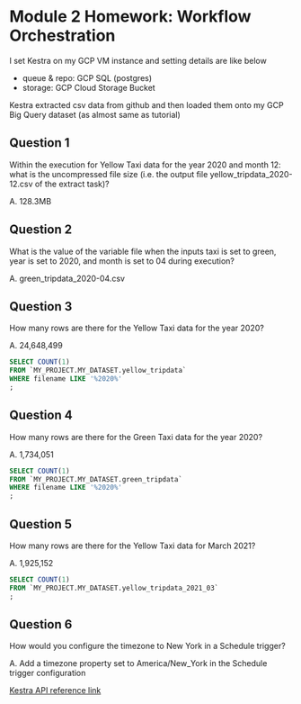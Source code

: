 # Module 2 Homework: Workflow Orchestration

I set Kestra on my GCP VM instance and setting details are like below
- queue & repo: GCP SQL (postgres)
- storage: GCP Cloud Storage Bucket

Kestra extracted csv data from github and then loaded them onto my GCP Big Query dataset (as almost same as tutorial)

## Question 1

Within the execution for Yellow Taxi data for the year 2020 and month 12: what is the uncompressed file size (i.e. the output file yellow_tripdata_2020-12.csv of the extract task)?

A. 128.3MB

## Question 2

What is the value of the variable file when the inputs taxi is set to green, year is set to 2020, and month is set to 04 during execution?

A. green_tripdata_2020-04.csv

## Question 3

How many rows are there for the Yellow Taxi data for the year 2020?

A. 24,648,499

```sql
SELECT COUNT(1)
FROM `MY_PROJECT.MY_DATASET.yellow_tripdata`
WHERE filename LIKE '%2020%'
;
```

## Question 4

How many rows are there for the Green Taxi data for the year 2020?

A. 1,734,051

```sql
SELECT COUNT(1)
FROM `MY_PROJECT.MY_DATASET.green_tripdata`
WHERE filename LIKE '%2020%'
;
```

## Question 5

How many rows are there for the Yellow Taxi data for March 2021?

A. 1,925,152

```sql
SELECT COUNT(1)
FROM `MY_PROJECT.MY_DATASET.yellow_tripdata_2021_03`
;
```

## Question 6

How would you configure the timezone to New York in a Schedule trigger?

A. Add a timezone property set to America/New_York in the Schedule trigger configuration

[Kestra API reference link](https://kestra.io/plugins/core/triggers/io.kestra.plugin.core.trigger.schedule#timezone)